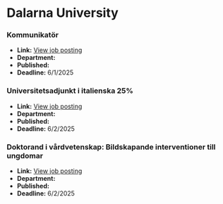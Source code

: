 # Dalarna University

### Kommunikatör
- **Link:** [View job posting](https://www.du.se/en/about-du/career-opportunities/vacant-positions/vacant-position/?job=2579)
- **Department:** 
- **Published:** 
- **Deadline:** 6/1/2025

### Universitetsadjunkt i italienska 25%
- **Link:** [View job posting](https://www.du.se/en/about-du/career-opportunities/vacant-positions/vacant-position/?job=2564)
- **Department:** 
- **Published:** 
- **Deadline:** 6/2/2025

### Doktorand i vårdvetenskap:  Bildskapande interventioner till ungdomar
- **Link:** [View job posting](https://www.du.se/en/about-du/career-opportunities/vacant-positions/vacant-position/?job=2576)
- **Department:** 
- **Published:** 
- **Deadline:** 6/2/2025

